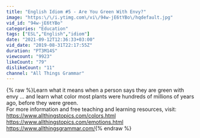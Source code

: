```yaml
---
title: "English Idiom #5 - Are You Green With Envy?"
image: "https:\/\/i.ytimg.com\/vi\/94w-jE6tYBo\/hqdefault.jpg"
vid_id: "94w-jE6tYBo"
categories: "Education"
tags: ["ESL","English","idiom"]
date: "2021-09-12T12:36:33+03:00"
vid_date: "2019-08-31T22:17:55Z"
duration: "PT3M14S"
viewcount: "9923"
likeCount: "79"
dislikeCount: "11"
channel: "All Things Grammar"
---
```

{% raw %}Learn what it means when a person says they are green with envy ... and learn what color most plants were hundreds of millions of years ago, before they were green.<br />For more information and free teaching and learning resources, visit: <br /><a rel="nofollow" target="blank" href="https://www.allthingstopics.com/colors.html">https://www.allthingstopics.com/colors.html</a><br /><a rel="nofollow" target="blank" href="https://www.allthingstopics.com/emotions.html">https://www.allthingstopics.com/emotions.html</a><br /><a rel="nofollow" target="blank" href="https://www.allthingsgrammar.com/">https://www.allthingsgrammar.com/</a>{% endraw %}
